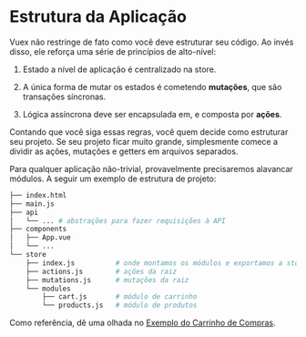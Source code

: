 # Estrutura da Aplicação

Vuex não restringe de fato como você deve estruturar seu código. Ao invés disso, ele reforça uma série de princípios de alto-nível:

1. Estado a nível de aplicação é centralizado na store.

2. A única forma de mutar os estados é cometendo **mutações**, que são transações síncronas.

3. Lógica assíncrona deve ser encapsulada em, e composta por **ações**.

Contando que você siga essas regras, você quem decide como estruturar seu projeto. Se seu projeto ficar muito grande, simplesmente comece a dividir as ações, mutações e getters em arquivos separados.

Para qualquer aplicação não-trivial, provavelmente precisaremos alavancar módulos. A seguir um exemplo de estrutura de projeto:


``` bash
├── index.html
├── main.js
├── api
│   └── ... # abstrações para fazer requisições à API
├── components
│   ├── App.vue
│   └── ...
└── store
    ├── index.js          # onde montamos os módulos e exportamos a store
    ├── actions.js        # ações da raiz
    ├── mutations.js      # mutações da raiz
    └── modules
        ├── cart.js       # módulo de carrinho
        └── products.js   # módulo de produtos
```

Como referência, dê uma olhada no [Exemplo do Carrinho de Compras](https://github.com/vuejs/vuex/tree/dev/examples/shopping-cart).
